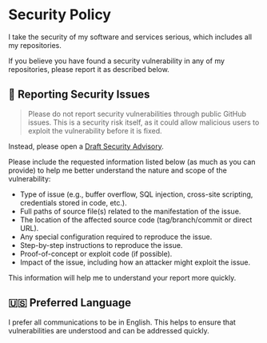 # Security Policy

I take the security of my software and services serious, which includes all my repositories.

If you believe you have found a security vulnerability in any of my repositories, please report it as described below.

## :mega: Reporting Security Issues

> Please do not report security vulnerabilities through public GitHub issues. This is a security risk itself, as it could allow malicious users to exploit the vulnerability before it is fixed.

Instead, please open a [Draft Security Advisory](../../../security/advisories/new).

Please include the requested information listed below (as much as you can provide) to help me better understand the nature and scope of the vulnerability:

- Type of issue (e.g., buffer overflow, SQL injection, cross-site scripting, credentials stored in code, etc.).
- Full paths of source file(s) related to the manifestation of the issue.
- The location of the affected source code (tag/branch/commit or direct URL).
- Any special configuration required to reproduce the issue.
- Step-by-step instructions to reproduce the issue.
- Proof-of-concept or exploit code (if possible).
- Impact of the issue, including how an attacker might exploit the issue.

This information will help me to understand your report more quickly.

## :us: Preferred Language

I prefer all communications to be in English. This helps to ensure that vulnerabilities are understood and can be addressed quickly.
